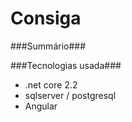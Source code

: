 # Consiga
 

###Summário###




###Tecnologias usada###
 - .net core 2.2
 - sqlserver / postgresql
 - Angular